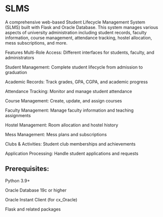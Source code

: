 # SLMS
A comprehensive web-based Student Lifecycle Management System (SLMS) built with Flask and Oracle Database. This system manages various aspects of university administration including student records, faculty information, course management, attendance tracking, hostel allocation, mess subscriptions, and more.

Features Multi-Role Access: Different interfaces for students, faculty, and administrators

Student Management: Complete student lifecycle from admission to graduation

Academic Records: Track grades, GPA, CGPA, and academic progress

Attendance Tracking: Monitor and manage student attendance

Course Management: Create, update, and assign courses

Faculty Management: Manage faculty information and teaching assignments

Hostel Management: Room allocation and hostel history

Mess Management: Mess plans and subscriptions

Clubs & Activities: Student club memberships and achievements

Application Processing: Handle student applications and requests

## Prerequisites:

Python 3.9+

Oracle Database 19c or higher

Oracle Instant Client (for cx_Oracle)

Flask and related packages
